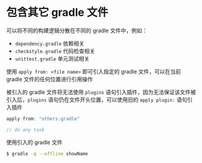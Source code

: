 # 包含其它 gradle 文件

可以将不同的构建逻辑分散在不同的 gradle 文件中，例如：

- `dependency.gradle` 依赖相关
- `checkstyle.gradle` 代码检查相关
- `unittest.gradle` 单元测试相关

使用 `apply from: <file name>` 即可引入指定的 gradle 文件，可以在当前 gradle 文件的任何位置进行引用操作

被引入的 gradle 文件将无法使用 `plugins` 语句引入插件，因为无法保证该文件被引入后，`plugins` 语句仍在文件开头位置，可以使用旧的 `apply plugin:` 语句引入插件

```groovy
apply from: "others.gradle"

// do any task
```

使用引入的 gradle 文件

```bash
$ gradle -q --offline showName
```

